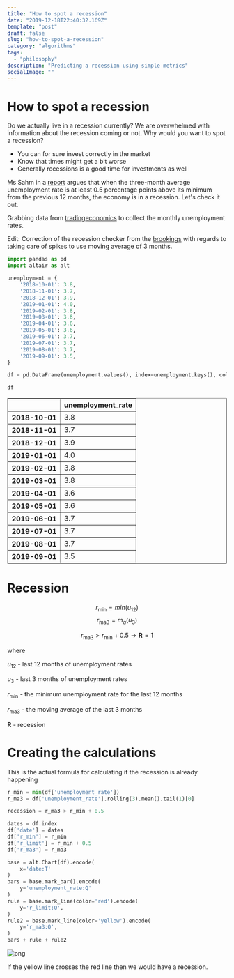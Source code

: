 ```yaml
---
title: "How to spot a recession"
date: "2019-12-18T22:40:32.169Z"
template: "post"
draft: false
slug: "how-to-spot-a-recession"
category: "algorithms"
tags:
  - "philosophy"
description: "Predicting a recession using simple metrics"
socialImage: ""
---
```


# How to spot a recession

Do we actually live in a recession currently? We are overwhelmed with information about the recession coming or not. Why would you want to spot a recession?
- You can for sure invest correctly in the market
- Know that times might get a bit worse
- Generally recessions is a good time for investments as well

Ms Sahm in a [report](http://www.hamiltonproject.org/papers/direct_stimulus_payments_to_individuals) argues that when the three-month average unemployment rate is at least 0.5 percentage points above its minimum from the previous 12 months, the economy is in a recession. Let's check it out.

Grabbing data from [tradingeconomics](https://tradingeconomics.com/united-states/unemployment-rate) to collect the monthly unemployment rates.

Edit:
Correction of the recession checker from the [brookings](https://www.brookings.edu/blog/up-front/2019/06/06/how-will-we-know-when-a-recession-is-coming/) with regards to taking care of spikes to use moving average of 3 months.


```python
import pandas as pd
import altair as alt
```


```python
unemployment = {
    '2018-10-01': 3.8,
    '2018-11-01': 3.7,
    '2018-12-01': 3.9,
    '2019-01-01': 4.0,
    '2019-02-01': 3.8,
    '2019-03-01': 3.8,
    '2019-04-01': 3.6,
    '2019-05-01': 3.6,
    '2019-06-01': 3.7,
    '2019-07-01': 3.7,
    '2019-08-01': 3.7,
    '2019-09-01': 3.5,
}
```


```python
df = pd.DataFrame(unemployment.values(), index=unemployment.keys(), columns=['unemployment_rate'])
```


```python
df
```




<div>
<style scoped>
    .dataframe tbody tr th:only-of-type {
        vertical-align: middle;
    }

    .dataframe tbody tr th {
        vertical-align: top;
    }

    .dataframe thead th {
        text-align: right;
    }
</style>
<table border="1" class="dataframe">
  <thead>
    <tr style="text-align: right;">
      <th></th>
      <th>unemployment_rate</th>
    </tr>
  </thead>
  <tbody>
    <tr>
      <th>2018-10-01</th>
      <td>3.8</td>
    </tr>
    <tr>
      <th>2018-11-01</th>
      <td>3.7</td>
    </tr>
    <tr>
      <th>2018-12-01</th>
      <td>3.9</td>
    </tr>
    <tr>
      <th>2019-01-01</th>
      <td>4.0</td>
    </tr>
    <tr>
      <th>2019-02-01</th>
      <td>3.8</td>
    </tr>
    <tr>
      <th>2019-03-01</th>
      <td>3.8</td>
    </tr>
    <tr>
      <th>2019-04-01</th>
      <td>3.6</td>
    </tr>
    <tr>
      <th>2019-05-01</th>
      <td>3.6</td>
    </tr>
    <tr>
      <th>2019-06-01</th>
      <td>3.7</td>
    </tr>
    <tr>
      <th>2019-07-01</th>
      <td>3.7</td>
    </tr>
    <tr>
      <th>2019-08-01</th>
      <td>3.7</td>
    </tr>
    <tr>
      <th>2019-09-01</th>
      <td>3.5</td>
    </tr>
  </tbody>
</table>
</div>



# Recession
$$
r_{\text{min}} = min(u_{\text{12}})
$$
$$
r_{\text{ma3}} = m_{a}(u_{\text{3}})
$$

$$
r_{\text{ma3}} > r_{\text{min}} + 0.5 \rightarrow \textbf{R} = 1
$$

where

$u_{\text{12}}$ - last 12 months of unemployment rates

$u_{\text{3}}$ - last 3 months of unemployment rates

$r_{\text{min}}$ - the minimum unemployment rate for the last 12 months

$r_{\text{ma3}}$ - the moving average of the last 3 months

$\textbf{R}$ - recession

# Creating the calculations


This is the actual formula for calculating if the recession is already happening


```python
r_min = min(df['unemployment_rate'])
r_ma3 = df['unemployment_rate'].rolling(3).mean().tail(1)[0]

recession = r_ma3 > r_min + 0.5
```

```python
dates = df.index
df['date'] = dates
df['r_min'] = r_min
df['r_limit'] = r_min + 0.5
df['r_ma3'] = r_ma3

base = alt.Chart(df).encode(
    x='date:T'
)
bars = base.mark_bar().encode(
    y='unemployment_rate:Q'
)
rule = base.mark_line(color='red').encode(
    y='r_limit:Q',
)
rule2 = base.mark_line(color='yellow').encode(
    y='r_ma3:Q',
)
bars + rule + rule2
```



![png](images/recession.png)



If the yellow line crosses the red line then we would have a recession.
